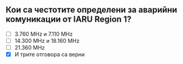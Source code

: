 ## Кои са честотите определени за аварийни комуникации от IARU Region 1?

<!-- Верният отговор е отбелязан с [X] -->

- [ ] 3.760 MHz и 7.110 MHz
- [ ] 14.300 MHz и 18.160 MHz
- [ ] 21.360 MHz
- [X] И трите отговора са верни

